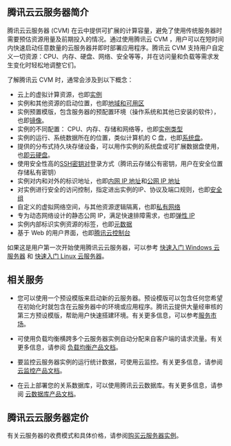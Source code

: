 ## 腾讯云云服务器简介
腾讯云云服务器 (CVM) 在云中提供可扩展的计算容量，避免了使用传统服务器时需要预估资源用量及前期投入的情况。通过使用腾讯云 CVM ，用户可以在短时间内快速启动任意数量的云服务器并即时部署应用程序。腾讯云 CVM 支持用户自定义一切资源：CPU、内存、硬盘、网络、安全等等，并在访问量和负载等需求发生变化时轻松地调整它们。

了解腾讯云 CVM 时，通常会涉及到以下概念：

- 云上的虚拟计算资源，也即[实例]()
- 实例和其他资源的启动位置，也即[地域和可用区]()
- 实例预置模版，包含服务器的预配置环境（操作系统和其他已安装的软件），也即[镜像]()。
- 实例的不同配置： CPU、内存、存储和网络等，也即[实例类型]()
- 实例的运行、系统数据所在的位置，类似计算机的 C 盘，也即[系统盘]()。
- 提供的分布式持久块存储设备，可以用作实例的系统盘或可扩展数据盘使用，也[即云硬盘]()。
- 使用安全性高的[SSH密钥对]()登录方式（腾讯云存储公有密钥，用户在安全位置存储私有密钥）
- 实例对内和对外的标识地址，也即[内网 IP 地址]()和[公网 IP 地址]()
- 对实例进行安全的访问控制，指定进出实例的IP、协议及端口规则，也即[安全组]()
- 自定义的虚拟网络空间，与其他资源逻辑隔离，也即[私有网络]()
- 专为动态网络设计的静态公网 IP，满足快速排障需求，也即[弹性 IP]()
- 实例内部标识实例资源的标签，也即[元数据]()
- 基于 Web 的用户界面，也即[腾讯云控制台]()


如果这是用户第一次开始使用腾讯云云服务器，可以参考 [快速入门 Windows 云服务器]() 和 [快速入门 Linux 云服务器]()。


## 相关服务

- 您可以使用一个预设模版来启动新的云服务器。预设模版可以包含任何您希望在初始化时就包含在云服务器中的环境或应用程序。腾讯云提供大量经审核的第三方预设模版，帮助用户快速搭建环境。有关更多信息，可以参考[服务市场](http://market.qcloud.com/)。

- 可使用负载均衡横跨多个云服务器实例自动分配来自客户端的请求流量。有关更多信息，请参阅 [负载均衡产品文档]()。

- 要监控云服务器实例的运行统计数据，可使用云监控。有关更多信息，请参阅 [云监控产品文档]()。

- 在云上部署您的关系数据库，可以使用腾讯云云数据库。有关更多信息，请参阅 [云数据库产品文档]()。


## 腾讯云云服务器定价

有关云服务器的收费模式和具体价格，请参阅[购买云服务器实例]()。

